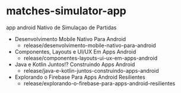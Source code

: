 # matches-simulator-app
app android Nativo de Simulaçao de Partidas
 - Desenvolvimento Mobile Nativo Para Android
   - release/desenvolvimento-mobile-nativo-para-android
 - Componentes, Layouts e UI/UX Em Apps Android
   - release/componentes-layouts-ui-ux-em-apps-android
 - Java e Kotlin Juntos!? Construindo Apps Android
   - release/java-e-kotlin-juntos-construindo-apps-android
 - Explorando o Firebase Para Apps Android Resilientes
   - release/explorando-o-firebase-para-apps-android-resilientes
